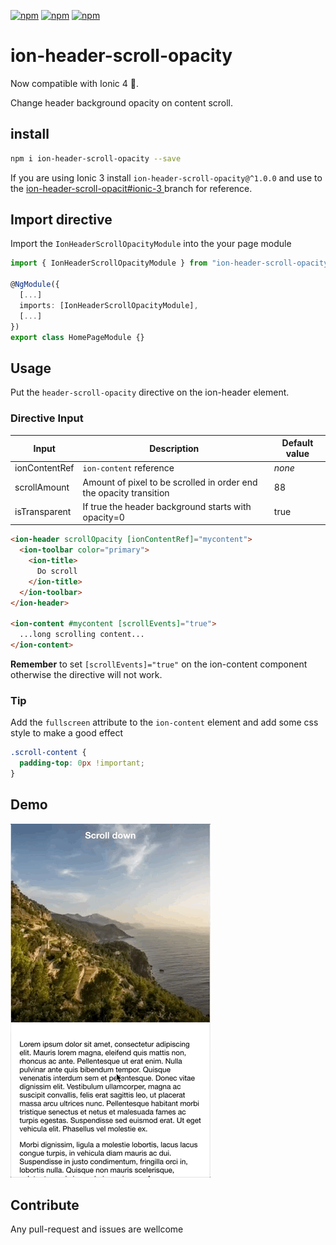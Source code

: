[![npm](https://img.shields.io/npm/l/ion-header-scroll-opacity.svg)](https://www.npmjs.com/package/ion-header-scroll-opacity/)
[![npm](https://img.shields.io/npm/dt/ion-header-scroll-opacity.svg)](https://www.npmjs.com/package/ion-header-scroll-opacity)
[![npm](https://img.shields.io/npm/dm/ion-header-scroll-opacity.svg)](https://www.npmjs.com/package/ion-header-scroll-opacity)

# ion-header-scroll-opacity

Now compatible with Ionic 4 🎉.

Change header background opacity on content scroll.

## install

```bash
npm i ion-header-scroll-opacity --save
```

If you are using Ionic 3 install `ion-header-scroll-opacity@^1.0.0` and use to the [ion-header-scroll-opacit#ionic-3 ](https://github.com/toriphes/ion-header-scroll-opacity/tree/ionic-3) branch for reference.

## Import directive

Import the `IonHeaderScrollOpacityModule` into the your page module

```typescript
import { IonHeaderScrollOpacityModule } from "ion-header-scroll-opacity";

@NgModule({
  [...]
  imports: [IonHeaderScrollOpacityModule],
  [...]
})
export class HomePageModule {}
```

## Usage

Put the `header-scroll-opacity` directive on the ion-header element.

### Directive Input

| Input         | Description                                                        | Default value |
| ------------- | ------------------------------------------------------------------ | ------------- |
| ionContentRef | `ion-content` reference                                            | _none_        |
| scrollAmount  | Amount of pixel to be scrolled in order end the opacity transition | 88            |
| isTransparent | If true the header background starts with opacity=0                | true          |

```html
<ion-header scrollOpacity [ionContentRef]="mycontent">
  <ion-toolbar color="primary">
    <ion-title>
      Do scroll
    </ion-title>
  </ion-toolbar>
</ion-header>

<ion-content #mycontent [scrollEvents]="true">
  ...long scrolling content...
</ion-content>
```

**Remember** to set `[scrollEvents]="true"` on the ion-content component otherwise the directive will not work.

### Tip

Add the `fullscreen` attribute to the `ion-content` element and add some css style to make a good effect

```css
.scroll-content {
  padding-top: 0px !important;
}
```

## Demo

![Demo](./ion-header-scroll-opacity.gif "Demo")

## Contribute

Any pull-request and issues are wellcome
